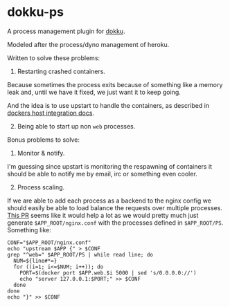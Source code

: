 dokku-ps
========

A process management plugin for [dokku](https://github.com/progrium/dokku).

Modeled after the process/dyno management of heroku.

Written to solve these problems:

1. Restarting crashed containers.

  Because sometimes the process exits because of something like a memory leak and, until we have it fixed, we just want it to keep going.

  And the idea is to use upstart to handle the containers, as described in [dockers host integration docs](http://docs.docker.io/en/latest/use/host_integration/).

2. Being able to start up non `web` processes.

Bonus problems to solve:

1. Monitor & notify.

  I'm guessing since upstart is monitoring the respawning of containers it should be able to notify me by email, irc or something even cooler.

2. Process scaling.

  If we are able to add each process as a backend to the nginx config we should easily be able to load balance the requests over multiple processes. [This PR](https://github.com/progrium/dokku/pull/267) seems like it would help a lot as we would pretty much just generate `$APP_ROOT/nginx.conf` with the processes defined in `$APP_ROOT/PS`. Something like:

    CONF="$APP_ROOT/nginx.conf"
    echo "upstream $APP {" > $CONF
    grep "^web=" $APP_ROOT/PS | while read line; do
      NUM=${line#*=}
      for ((i=1; i<=$NUM; i++)); do
        PORT=$(docker port $APP.web.$i 5000 | sed 's/0.0.0.0://')
        echo "server 127.0.0.1:$PORT;" >> $CONF
      done
    done
    echo "}" >> $CONF
